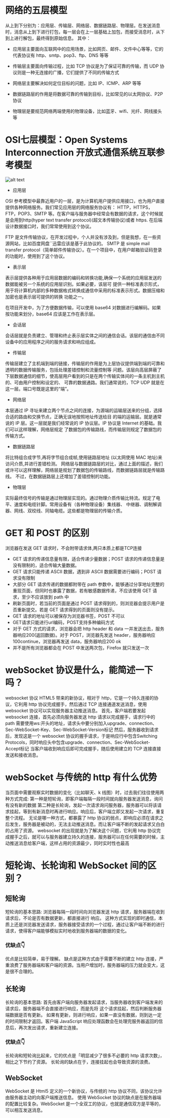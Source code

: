 # 网络的五层模型

从上到下分别为：应用层、传输层、网络层、数据链路层、物理层。在发送消息时，消息从上到下进行打包，每一层会在上一层基础上加包，而接受消息时，从下到上进行解包，最终得到原始信息。
其中：

- 应用层主要面向互联网中的应用场景，比如网页、邮件、文件中心等等，它的代表协议有 http、smtp、pop3、ftp、DNS 等等

- 传输层主要面向传输过程，比如 TCP 协议是为了保证可靠的传输，而 UDP 协议则是一种无连接的广播，它们提供了不同的传输方式

- 网络层主要解决如何定位目标的问题，比如 IP、ICMP、ARP 等等

- 数据链路层的作用是将数据可靠的传输到目标，比如常见的以太网协议、P2P 协议

- 物理层是要规范网络两端使用的物理设备，比如蓝牙、wifi、光纤、网线接头等

# OSI七层模型：Open Systems Interconnection 开放式通信系统互联参考模型

![alt text](../assert/OSI.png)

- 应用层

 OSI 参考模型中最靠近用户的一层，是为计算机用户提供应用接口，也为用户直接提供各种网络服务。我们常见应用层的网络服务协议有：
HTTP，HTTPS，FTP，POP3、SMTP 等。在客户端与服务器中经常会有数据的请求，这个时候就是会用到http(hyper text transfer protocol)(超文本传输协议)或者 https. 在后端设计数据接口时，我们常常使用到这个协议。

FTP 是文件传输协议，在开发过程中，个人并没有涉及到，但是我想，在一些资源网站，比如百度网盘``迅雷应该是基于此协议的。
SMTP 是 simple mail transfer protocol（简单邮件传输协议）。在一个项目中，在用户邮箱验证码登录的功能时，使用到了这个协议。

- 表示层

表示层提供各种用于应用层数据的编码和转换功能,确保一个系统的应用层发送的数据能被另一个系统的应用层识别。如果必要，该层可
提供一种标准表示形式，用于将计算机内部的多种数据格式转换成通信中采用的标准表示形式。数据压缩和加密也是表示层可提供的转换
功能之一。

在项目开发中，为了方便数据传输，可以使用 base64 对数据进行编解码。如果按功能来划分，base64 应该是工作在表示层。

- 会话层

会话层就是负责建立、管理和终止表示层实体之间的通信会话。该层的通信由不同设备中的应用程序之间的服务请求和响应组成。

- 传输层

传输层建立了主机端到端的链接，传输层的作用是为上层协议提供端到端的可靠和透明的数据传输服务，包括处理差错控制和流量控制等
问题。该层向高层屏蔽了下层数据通信的细节，使高层用户看到的只是在两个传输实体间的一条主机到主机的、可由用户控制和设定的、
可靠的数据通路。我们通常说的，TCP UDP 就是在这一层。端口号既是这里的“端”。

- 网络层

本层通过 IP 寻址来建立两个节点之间的连接，为源端的运输层送来的分组，选择合适的路由和交换节点，正确无误地按照地址传送给目
的端的运输层。就是通常说的 IP 层。这一层就是我们经常说的 IP 协议层。IP 协议是 Internet 的基础。我们可以这样理解，网络层规定
了数据包的传输路线，而传输层则规定了数据包的传输方式。

- 数据链路层

将比特组合成字节,再将字节组合成帧,使用链路层地址 (以太网使用 MAC 地址)来访问介质,并进行差错检测。
网络层与数据链路层的对比，通过上面的描述，我们或许可以这样理解，网络层是规划了数据包的传输路线，而数据链路层就是传输路线。
不过，在数据链路层上还增加了差错控制的功能。

- 物理层

实际最终信号的传输是通过物理层实现的。通过物理介质传输比特流。规定了电平、速度和电缆针脚。常用设备有（各种物理设备）集线器、
中继器、调制解调器、网线、双绞线、同轴电缆。这些都是物理层的传输介质。



# GET 和 POST 的区别

浏览器在发送 GET 请求时，不会附带请求体,两只本质上都是TCP连接

- GET 请求的传递信息量有限，适合传递少量数据；POST 请求的传递信息量是没有限制的，适合传输大量数据。
- GET 请求只能传递 ASCII 数据，遇到非 ASCII 数据需要进行编码；POST 请求没有限制
- 大部分 GET 请求传递的数据都附带在 path 参数中，能够通过分享地址完整的重现页面，但同时也暴露了数据，若有敏感数据传递，不应该使用 GET 请求，至少不应该放到 path 中
- 刷新页面时，若当前的页面是通过 POST 请求得到的，则浏览器会提示用户是否重新提交。若是 GET 请求得到的页面则没有提示。
- GET 请求的地址可以被保存为浏览器书签，POST 不可以
- GET请求只能进行url编码，POST支持多种编码方式
- 对于 GET 方式的请求，浏览器会把 http header 和 data 一并发送出去，服务器响应200(返回数据)。对于 POST，浏览器先发送 header，服务器响应100continue，浏览器再发送 data，服务器响应200 ok
- 并不是所有浏览器都会在 POST 中发送两次包，Firefox 就只发送一次


# webSocket 协议是什么，能简述一下吗？

websocket 协议 HTML5 带来的新协议，相对于 http，它是一个持久连接的协议，它利用 http 协议完成握手，然后通过 TCP 连接通道发送消息，使用 websocket 协议可以实现服务器主动推送消息。
首先，客户端若要发起 websocket 连接，首先必须向服务器发送 http 请求以完成握手，请求行中的 path 需要使用ws:开头的地址，请求头中要分别加入upgrade、connection、Sec-WebSocket-Key、Sec-WebSocket-Version标记
然后，服务器收到请求后，发现这是一个 websocket 协议的握手请求，于是响应行中包含Switching Protocols，同时响应头中包含upgrade、connection、Sec-WebSocket-Accept标记
当客户端收到响应后即可完成握手，随后使用建立的 TCP 连接直接发送和接收消息。

# webSocket 与传统的 http 有什么优势

当页面中需要观察实时数据的变化（比如聊天、k 线图）时，过去我们往往使用两种方式完成:
第一种是短轮询，即客户端每隔一段时间就向服务器发送消息，询问有没有新的数据
第二种是长轮询，发起一次请求询问服务器，服务器可以将该请求挂起，等到有新消息时再进行响应。响应后，客户端立即又发起一次请求，重复整个流程。
无论是哪一种方式，都暴露了 http 协议的弱点，即响应必须在请求之后发生，服务器是被动的，无法主动推送消息。而让客户端不断的发起请求又白白的占用了资源。
websocket 的出现就是为了解决这个问题，它利用 http 协议完成握手之后，就可以与服务器建立持久的连接，服务器可以在任何需要的时候，主动推送消息给客户端，这样占用的资源最少，同时实时性也最高


# 短轮询、长轮询和 WebSocket 间的区别？

## 短轮询

短轮询的基本思路:
浏览器每隔一段时间向浏览器发送 http 请求，服务器端在收到请求后，不论是否有数据更新，都直接进行 响应。
这种方式实现的即时通信，本质上还是浏览器发送请求，服务器接受请求的一个过程，通过让客户端不断的进行请求，使得客户端能够模拟实时地收到服务器端的数据的变化。

### 优缺点👇

优点是比较简单，易于理解。
缺点是这种方式由于需要不断的建立 http 连接，严重浪费了服务器端和客户端的资源。当用户增加时，服务器端的压力就会变大，这是很不合理的。 

## 长轮询

长轮询的基本思路:
首先由客户端向服务器发起请求，当服务器收到客户端发来的请求后，服务器端不会直接进行响应，而是先将 这个请求挂起，然后判断服务器端数据是否有更新。
如果有更新，则进行响应，如果一直没有数据，则到达一定的时间限制才返回。客户端 JavaScript 响应处理函数会在处理完服务器返回的信息后，再次发出请求，重新建立连接。

### 优缺点👇

长轮询和短轮询比起来，它的优点是「明显减少了很多不必要的 http 请求次数」，相比之下节约了资源。
长轮询的缺点在于，连接挂起也会导致资源的浪费。

## WebSocket

WebSocket 是 Html5 定义的一个新协议，与传统的 http 协议不同，该协议允许由服务器主动的向客户端推送信息。
使用 WebSocket 协议的缺点是在服务器端的配置比较复杂。WebSocket 是一个全双工的协议，也就是通信双方是平等的，可以相互发送消息。
